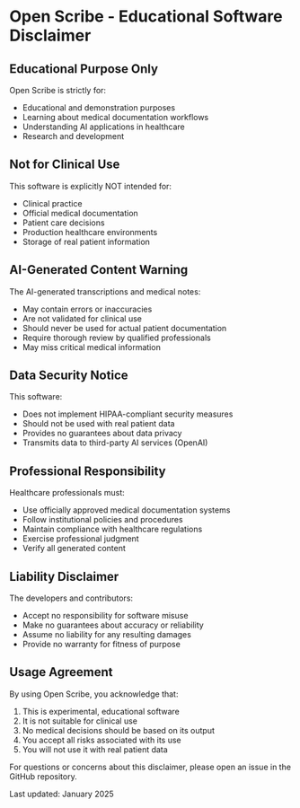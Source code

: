 # Open Scribe - Educational Software Disclaimer

## Educational Purpose Only

Open Scribe is strictly for:
- Educational and demonstration purposes
- Learning about medical documentation workflows
- Understanding AI applications in healthcare
- Research and development

## Not for Clinical Use

This software is explicitly NOT intended for:
- Clinical practice
- Official medical documentation
- Patient care decisions
- Production healthcare environments
- Storage of real patient information

## AI-Generated Content Warning

The AI-generated transcriptions and medical notes:
- May contain errors or inaccuracies
- Are not validated for clinical use
- Should never be used for actual patient documentation
- Require thorough review by qualified professionals
- May miss critical medical information

## Data Security Notice

This software:
- Does not implement HIPAA-compliant security measures
- Should not be used with real patient data
- Provides no guarantees about data privacy
- Transmits data to third-party AI services (OpenAI)

## Professional Responsibility

Healthcare professionals must:
- Use officially approved medical documentation systems
- Follow institutional policies and procedures
- Maintain compliance with healthcare regulations
- Exercise professional judgment
- Verify all generated content

## Liability Disclaimer

The developers and contributors:
- Accept no responsibility for software misuse
- Make no guarantees about accuracy or reliability
- Assume no liability for any resulting damages
- Provide no warranty for fitness of purpose

## Usage Agreement

By using Open Scribe, you acknowledge that:
1. This is experimental, educational software
2. It is not suitable for clinical use
3. No medical decisions should be based on its output
4. You accept all risks associated with its use
5. You will not use it with real patient data

For questions or concerns about this disclaimer, please open an issue in the GitHub repository.

Last updated: January 2025
